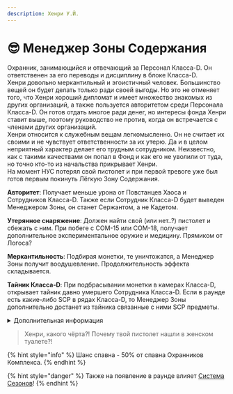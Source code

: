 ```yaml
---
description: Хенри У.Й.
---
```


# 😎 Менеджер Зоны Содержания

Охранник, занимающийся и отвечающий за Персонал Класса-D. Он ответственен за его переводы и дисциплину в блоке Класса-D.\
Хенри довольно меркантильный и эгоистичный человек. Большинство вещей он будет делать только ради своей выгоды. Но это не отменяет того, что Хенри хороший дипломат и имеет множество знакомых из других организаций, а также пользуется авторитетом среди Персонала Класса-D. Он готов отдать многое ради денег, но интересы фонда Хенри ставит выше, поэтому руководство не против, когда он встречается с членами других организаций.\
Хенри относится к служебным вещам легкомысленно. Он не считает их своими и не чувствует ответственности за их утерю. Да и в целом неприятный характер делает его трудным сотрудником. Неизвестно, как с такими качествами он попал в Фонд и как его не уволили от туда, но точно кто-то из начальства прикрывает Хенри.\
На момент НУС потерял свой пистолет и при первой тревоге уже был готов первым покинуть Лёгкую Зону Содержания.

**Авторитет**: Получает меньше урона от Повстанцев Хаоса и Сотрудников Класса-D. Также если Сотрудник Класса-D будет выведен Менеджером Зоны, он станет Сержантом, а не Кадетом.

**Утерянное снаряжение**: Должен найти свой (или нет..?) пистолет и сбежать с ним. При побеге с COM-15 или COM-18, получает дополнительное экспериментальное оружие и медицину. Прямиком от Логоса?

**Меркантильность**: Подбирая монетки, те уничтожатся, а Менеджер Зоны получит воодушевление. Продолжительность эффекта складывается.

**Тайник Класса-D**: При подбрасывании монетки в камерах Класса-D, открывает тайник давно умершего Сотрудника Класса-D. Если в раунде есть какие-либо SCP в рядах Класса-D, то Менеджер Зоны дополнительно достанет из тайника связанные с ними SCP предметы.

<details>

<summary>Дополнительная информация</summary>

* **Класс**: Охранник Комплекса
* **Оружие**: Потерял
* **Уровень доступа**: Карта Менеджера Зон Содержания
* **Броня**: Лёгкая броня
* **Особое снаряжение**: Отсутствует

</details>

> Хенри, какого чёрта?! Почему твой пистолет нашли в женском туалете?!

{% hint style="info" %}
Шанс спавна - 50% от спавна Охранников Комплекса.
{% endhint %}

{% hint style="danger" %}
Также на появление в раунде влияет [Система Сезонов](../../server-systems/seasons-system/)!
{% endhint %}
